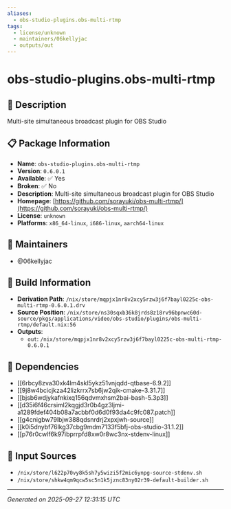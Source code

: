 ```yaml
---
aliases:
  - obs-studio-plugins.obs-multi-rtmp
tags:
  - license/unknown
  - maintainers/06kellyjac
  - outputs/out
---
```


# obs-studio-plugins.obs-multi-rtmp

## 📝 Description

Multi-site simultaneous broadcast plugin for OBS Studio

## 📋 Package Information

- **Name**: `obs-studio-plugins.obs-multi-rtmp`
- **Version**: `0.6.0.1`
- **Available**: ✅ Yes
- **Broken**: ✅ No
- **Description**: Multi-site simultaneous broadcast plugin for OBS Studio
- **Homepage**: [https://github.com/sorayuki/obs-multi-rtmp/](https://github.com/sorayuki/obs-multi-rtmp/)
- **License**: `unknown`
- **Platforms**: `x86_64-linux`, `i686-linux`, `aarch64-linux`
## 👥 Maintainers

- @06kellyjac


## 🔧 Build Information

- **Derivation Path**: `/nix/store/mqpjx1nr8v2xcy5rzw3j6f7bayl0225c-obs-multi-rtmp-0.6.0.1.drv`
- **Source Position**: `/nix/store/ns30sqxb36k8jrds8z18rv96bpnwc60d-source/pkgs/applications/video/obs-studio/plugins/obs-multi-rtmp/default.nix:56`
- **Outputs**:
  - `out`:  `/nix/store/mqpjx1nr8v2xcy5rzw3j6f7bayl0225c-obs-multi-rtmp-0.6.0.1`

## 🔗 Dependencies

- [[6rbcy8zva30xk4lm4skl5ykz51vnjqdd-qtbase-6.9.2]]
- [[9j8w4bcicjkza42lizkrrx7sb6jw2qik-cmake-3.31.7]]
- [[bjsb6wdjykafnkixq156qdvmxhsm2bai-bash-5.3p3]]
- [[d35i6f46crsiml2kqgjd3r0b4gz3ljmi-a1289fdef404b08a7acbbf0d6d0f93da4c9fc087.patch]]
- [[g4cnigbw79lbjw388qdsnrdrj2xpxjwh-source]]
- [[k0i5dnybf76lkg37cbg9mdm7133f5bfj-obs-studio-31.1.2]]
- [[p76r0cwlf6k97ibprrpfd8xw0r8wc3nx-stdenv-linux]]

## 📁 Input Sources

- `/nix/store/l622p70vy8k5sh7y5wizi5f2mic6ynpg-source-stdenv.sh`
- `/nix/store/shkw4qm9qcw5sc5n1k5jznc83ny02r39-default-builder.sh`

---
*Generated on 2025-09-27 12:31:15 UTC*
